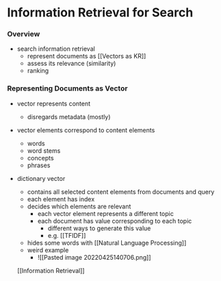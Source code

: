 # Information Retrieval for Search
### Overview
 + search information retrieval
	+ represent documents as [[Vectors as KR]]
	+ assess its relevance (similarity)
	+ ranking

### Representing Documents as Vector
+ vector represents content
	+ disregards metadata (mostly)
+ vector elements correspond to content elements
	+ words
	+ word stems
	+ concepts
	+ phrases 
+ dictionary vector
	+ contains all selected content elements from documents and query
	+ each element has index
	+ decides which elements are relevant
		+ each vector element represents a different topic
		+ each document has value corresponding to each topic
			+ different ways to generate this value
			+ e.g. [[TFIDF]]
	+ hides some words with [[Natural Language Processing]]
	+ weird example
		+ ![[Pasted image 20220425140706.png]]


	[[Information Retrieval]]
